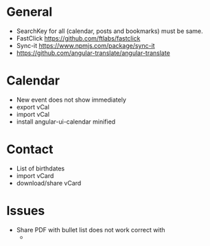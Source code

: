 # General
- SearchKey for all (calendar, posts and bookmarks) must be same.
- FastClick https://github.com/ftlabs/fastclick
- Sync-it https://www.npmjs.com/package/sync-it
- https://github.com/angular-translate/angular-translate

# Calendar
- New event does not show immediately
- export vCal
- import vCal
- install angular-ui-calendar minified

# Contact
- List of birthdates
- import vCard
- download/share vCard

# Issues
- Share PDF with bullet list does not work correct with <ul><li>
